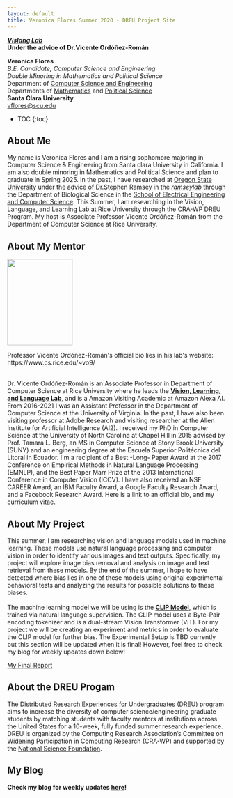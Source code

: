 ```yaml
---
layout: default
title: Veronica Flores Summer 2020 - DREU Project Site
---
```

***[Vislang Lab](https://www.vislang.ai/)*    
Under the advice of Dr.Vicente Ordóñez-Román**

**Veronica Flores**   
*B.E. Candidate, Computer Science and Engineering  
Double Minoring in Mathematics and Political Science*    
Department of [Computer Science and Engineering](https://www.scu.edu/engineering/academic-programs/department-of-computer-engineering/)  
Departments of [Mathematics](https://www.scu.edu/cas/mathcs/) and [Political Science](https://www.scu.edu/cas/political-science/)   
**Santa Clara University**   
vflores@scu.edu

* TOC
{:toc}

## About Me

My name is Veronica Flores and I am a rising sophomore majoring in Computer Science & Engineering from Santa clara University in California. 
I am also double minoring in Mathematics and Political Science and plan to graduate in Spring 2025. 
In the past, I have researched at [Oregon State University](https://oregonstate.edu/) under the advice of Dr.Stephen Ramsey in the *[ramseylab](https://lab.saramsey.org/)* through the
Department of Biological Science in the [School of Electrical Engineering and Computer Science](https://eecs.oregonstate.edu/).
This Summer, I am researching in the Vision, Language, and Learning Lab at Rice University through the CRA-WP DREU Program. 
My host is Associate Professor Vicente Ordóñez-Román from
the Department of Computer Science at Rice University. 

## About My Mentor

<p align="left">
  <img width="150" height="198" src="https://www.cs.rice.edu/~vo9/images/vicente-2021-small.jpg">
</p>
Professor Vicente Ordóñez-Román's official bio lies in his lab's website: https://www.cs.rice.edu/~vo9/ <br/>
<br/>
          
Dr. Vicente Ordóñez-Román is an Associate Professor in Department of Computer Science at Rice University where he leads the **[Vision, Learning, and Language Lab](https://www.vislang.ai/)**, and is a Amazon Visiting Academic at Amazon Alexa AI.
From 2016-2021 I was an Assistant Professor in the Department of Computer Science at the University of Virginia. In the past, I have also been visiting
professor at Adobe Research and visiting researcher at the Allen Institute for Artificial Intelligence (AI2). I received my PhD in Computer Science at
the University of North Carolina at Chapel Hill in 2015 advised by Prof. Tamara L. Berg, an MS in Computer Science at Stony Brook University (SUNY) and
an engineering degree at the Escuela Superior Politécnica del Litoral in Ecuador. I'm a recipient of a Best -Long- Paper Award at the 2017 Conference on
Empirical Methods in Natural Language Processing (EMNLP), and the Best Paper Marr Prize at the 2013 International Conference in Computer Vision (ICCV).
I have also received an NSF CAREER Award, an IBM Faculty Award, a Google Faculty Research Award, and a Facebook Research Award. Here is a link to an official bio, and my curriculum vitae.

## About My Project

This summer, I am researching vision and language models used in machine learning. These models use natural language processing and computer vision in order to identify various images and text outputs. Specifically, my project will explore image bias removal and analysis on image and text retrieval from these models. By the end of the summer, I hope to have detected where bias lies in one of these models using original experimental behavioral tests and analyzing the results for possible solutions to these biases.             
<br/>
The machine learning model we will be using is the **[CLIP Model](https://openai.com/blog/clip/)**, which is trained via natural language supervision. The CLIP model uses a Byte-Pair encoding tokenizer and is a dual-stream Vision Transformer (ViT). For my project we will be creating an experiment and metrics in order to evaluate the CLIP model for further bias. The Experimental Setup is TBD currently but this section will be updated when it is final! However, feel free to check my blog for weekly updates down below!

[My Final Report](files/finalreport.pdf)

## About the DREU Progam

The [Distributed Research Experiences for Undergraduates](https://cra.org/cra-wp/dreu/) (DREU) program aims to increase the diversity of computer science/engineering graduate students by matching students with faculty mentors at institutions across the United States for a 10-week, fully funded summer research experience. DREU is organized by the Computing Research Association’s Committee on Widening Participation in Computing Research (CRA-WP) and supported by the [National Science Foundation](https://www.nsf.gov/funding/pgm_summ.jsp?pims_id=503593).

## My Blog

**Check my blog for weekly updates [here](blog.html)!**
